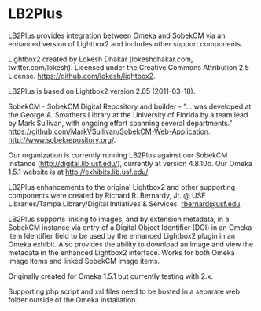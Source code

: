 # LB2Plus
LB2Plus provides integration between Omeka and SobekCM via an enhanced version of Lightbox2 and includes other support components.

Lightbox2 created by Lokesh Dhakar (lokeshdhakar.com, twitter.com/lokesh). Licensed under the Creative Commons Attribution 2.5 License. https://github.com/lokesh/lightbox2.

LB2Plus is based on Lightbox2 version 2.05 (2011-03-18).

SobekCM - SobekCM Digital Repository and builder - "... was developed at the George A. Smathers Library at the University of Florida by a team lead by Mark Sullivan, with ongoing effort spanning several departments." https://github.com/MarkVSullivan/SobekCM-Web-Application. http://www.sobekrepository.org/.

Our organization is currently running LB2Plus against our SobekCM instance (http://digital.lib.usf.edu/), currently at version 4.8.10b. Our Omeka 1.5.1 website is at http://exhibits.lib.usf.edu/.

LB2Plus enhancements to the original Lightbox2 and other supporting components were created by Richard R. Bernardy, Jr. @ USF Libraries/Tampa Library/Digital Initiatives & Services. rbernard@usf.edu.

LB2Plus supports linking to images, and by extension metadata, in a SobekCM instance via entry of a Digital Object Identifier (DOI) in an Omeka item Identifier field to be used by the enhanced Lightbox2 plugin in an Omeka exhibit. Also provides the ability to download an image and view the metadata in the enhanced Lightbox2 interface. Works for both Omeka image items and linked SobekCM image items.

Originally created for Omeka 1.5.1 but currently testing with 2.x.

Supporting php script and xsl files need to be hosted in a separate web folder outside of the Omeka installation.
